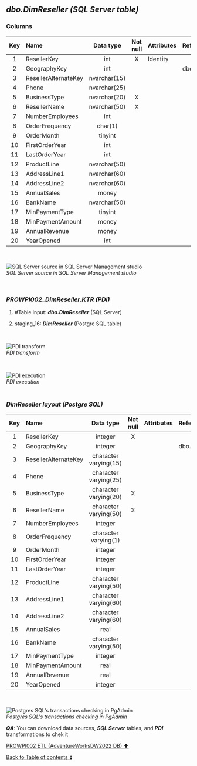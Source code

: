 ## **_dbo.DimReseller (SQL Server table)_**  

### Columns  

| Key	| Name                     | Data type    | Not null | Attributes | References            | Description       |
| :-: | :----------------------- | :----------: | :------: | :--------- | :-------------------- | :---------------- |
| 1   | ResellerKey              | int          | X        | Identity   |                       | PK                |
| 2   | GeographyKey             | int          |          |            | dbo.DimGeography      | FK                |
| 3   | ResellerAlternateKey     | nvarchar(15) |          |            |                       |                   |
| 4   | Phone                    | nvarchar(25) |          |            |                       |                   |
| 5   | BusinessType             | nvarchar(20) | X        |            |                       |                   |
| 6   | ResellerName             | nvarchar(50) | X        |            |                       |                   |
| 7   | NumberEmployees          | int          |          |            |                       |                   |
| 8   | OrderFrequency           | char(1)      |          |            |                       |                   |
| 9   | OrderMonth               | tinyint      |          |            |                       |                   |
| 10  | FirstOrderYear           | int          |          |            |                       |                   |
| 11  | LastOrderYear            | int          |          |            |                       |                   |
| 12  | ProductLine              | nvarchar(50) |          |            |                       |                   |
| 13  | AddressLine1             | nvarchar(60) |          |            |                       |                   |
| 14  | AddressLine2             | nvarchar(60) |          |            |                       |                   |
| 15  | AnnualSales              | money        |          |            |                       |                   |
| 16  | BankName                 | nvarchar(50) |          |            |                       |                   |
| 17  | MinPaymentType           | tinyint      |          |            |                       |                   |
| 18  | MinPaymentAmount         | money        |          |            |                       |                   |
| 19  | AnnualRevenue            | money        |          |            |                       |                   |	
| 20  | YearOpened               | int          |          |            |                       |                   |	

   <p><br></p>  

![SQL Server source in SQL Server Management studio](https://i.imgur.com/VJWCr15.png)  
_SQL Server source in SQL Server Management studio_  

   <p><br></p>   

### **_PROWPI002\_DimReseller.KTR (PDI)_**   
1. #Table input: **_dbo.DimReseller_** (SQL Server)  
2. staging_16: **_DimReseller_** (Postgre SQL table)
 
   <p><br></p>  

  ![PDI transform](https://i.imgur.com/POU5Qzp.png)  
  _PDI transform_  

  <p><br></p>  

  ![PDI execution](https://i.imgur.com/7c1DcvM.png)  
  _PDI execution_ 

### **_<p><br>DimReseller layout (Postgre SQL)</p>_**  

| Key	| Name                     | Data type             | Not null | Attributes | References            | Description       |
| :-: | :----------------------- | :-------------------: | :------: | :--------- | :-------------------- | :---------------- |
| 1   | ResellerKey              | integer               | X        |            |                       | PK                |
| 2   | GeographyKey             | integer               |          |            | dbo.DimGeography      | FK                |
| 3   | ResellerAlternateKey     | character varying(15) |          |            |                       |                   |
| 4   | Phone                    | character varying(25) |          |            |                       |                   |
| 5   | BusinessType             | character varying(20) | X        |            |                       |                   |
| 6   | ResellerName             | character varying(50) | X        |            |                       |                   |
| 7   | NumberEmployees          | integer               |          |            |                       |                   |
| 8   | OrderFrequency           | character varying(1)  |          |            |                       |                   |
| 9   | OrderMonth               | integer               |          |            |                       |                   |
| 10  | FirstOrderYear           | integer               |          |            |                       |                   |
| 11  | LastOrderYear            | integer               |          |            |                       |                   |
| 12  | ProductLine              | character varying(50) |          |            |                       |                   |
| 13  | AddressLine1             | character varying(60) |          |            |                       |                   |
| 14  | AddressLine2             | character varying(60) |          |            |                       |                   |
| 15  | AnnualSales              | real                  |          |            |                       |                   |
| 16  | BankName                 | character varying(50) |          |            |                       |                   |
| 17  | MinPaymentType           | integer               |          |            |                       |                   |
| 18  | MinPaymentAmount         | real                  |          |            |                       |                   |
| 19  | AnnualRevenue            | real                  |          |            |                       |                   |	
| 20  | YearOpened               | integer               |          |            |                       |                   |

   <p><br></p>  
 
  ![Postgres SQL's transactions checking in PgAdmin](https://i.imgur.com/r16xcW7.png)  
  _Postgres SQL's transactions checking in PgAdmin_  

  **_QA_**: You can download data sources, **_SQL Server_** tables, and **_PDI_** transformations to chek it  

[PROWPI002 ETL (AdventureWorksDW2022 DB) :arrow_up:](prowpi002_etl_adventureworksdw2022_db.md)  

[Back to Table of contents :arrow_double_up:](../README.md)